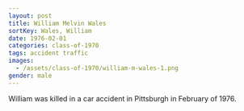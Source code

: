 ```yaml
---
layout: post
title: William Melvin Wales
sortKey: Wales, William
date: 1976-02-01
categories: class-of-1970
tags: accident traffic
images:
  - /assets/class-of-1970/william-m-wales-1.png
gender: male
---
```

William was killed in a car accident in Pittsburgh in February of 1976.
